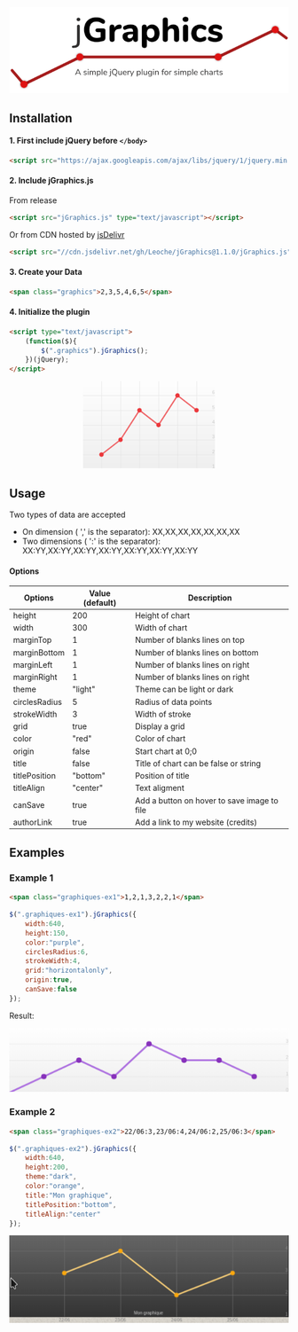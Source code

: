 <p align="center">
<img src="./medias/logo.png">
</p>

## Installation
#### 1. First include jQuery before `</body>`
```html
<script src="https://ajax.googleapis.com/ajax/libs/jquery/1/jquery.min.js" type="text/javascript"></script>
```

#### 2. Include jGraphics.js
From release
```html
<script src="jGraphics.js" type="text/javascript"></script>
```
Or from CDN hosted by [jsDelivr](https://www.jsdelivr.com/)
```html
<script src="//cdn.jsdelivr.net/gh/Leoche/jGraphics@1.1.0/jGraphics.js" type="text/javascript"></script>
```
#### 3. Create your Data

````html
<span class="graphics">2,3,5,4,6,5</span>
````

#### 4. Initialize the plugin

```html
<script type="text/javascript">
    (function($){
        $(".graphics").jGraphics();
    })(jQuery);
</script>
```

<p align="center">
<img src="./medias/example1.png">
</p>

## Usage

Two types of data are accepted

- On dimension ( ',' is the separator): XX,XX,XX,XX,XX,XX,XX
- Two dimensions ( ':' is the separator): XX:YY,XX:YY,XX:YY,XX:YY,XX:YY,XX:YY,XX:YY

#### Options

| Options       | Value (default) | Description                                 |
| ------------- | --------------- | ------------------------------------------- |
| height        | 200             | Height of chart                             |
| width         | 300             | Width of chart                              |
| marginTop     | 1               | Number of blanks lines on top               |
| marginBottom  | 1               | Number of blanks lines on bottom            |
| marginLeft    | 1               | Number of blanks lines on right             |
| marginRight   | 1               | Number of blanks lines on right             |
| theme         | "light"         | Theme can be light or dark                  |
| circlesRadius | 5               | Radius of data points                       |
| strokeWidth   | 3               | Width of stroke                             |
| grid          | true            | Display a grid                              |
| color         | "red"           | Color of chart                              |
| origin        | false           | Start chart at 0;0                          |
| title         | false           | Title of chart can be false or string       |
| titlePosition | "bottom"        | Position of title                           |
| titleAlign    | "center"        | Text aligment                               |
| canSave       | true            | Add a button on hover to save image to file |
| authorLink    | true            | Add a link to my website (credits)          |

## Examples

### Example 1

```html
<span class="graphiques-ex1">1,2,1,3,2,2,1</span>
```

```js
$(".graphiques-ex1").jGraphics({
    width:640,
    height:150,
    color:"purple",
    circlesRadius:6,
    strokeWidth:4,
    grid:"horizontalonly",
    origin:true,
    canSave:false
});
```

Result:

<p align="center">
<img src="./medias/example2.png">
</p>

### Example 2

```html
<span class="graphiques-ex2">22/06:3,23/06:4,24/06:2,25/06:3</span>
```

```js
$(".graphiques-ex2").jGraphics({
    width:640,
    height:200,
    theme:"dark",
    color:"orange",
    title:"Mon graphique",
    titlePosition:"bottom",
    titleAlign:"center"
});
```

<p align="center">
<img src="./medias/example3.png">
</p>
